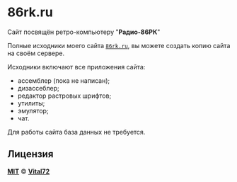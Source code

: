 # 86rk.ru

Сайт посвящён ретро-компьютеру "**Радио-86РК**"

Полные исходники моего сайта [`86rk.ru`](https://86rk.ru/), вы можете создать копию сайта на своём сервере.

Исходники включают все приложения сайта:
* ассемблер (пока не написан);
* дизассеблер;
* редактор растровых шрифтов;
* утилиты;
* эмулятор;
* чат.

Для работы сайта база данных не требуется.

## Лицензия

[**MIT**](https://github.com/radio-86rk/86rk.ru/blob/main/LICENSE) © [**Vital72**](https://86rk.ru/)
